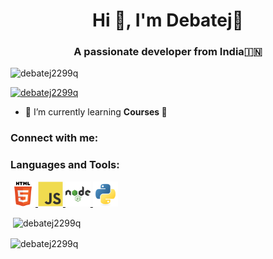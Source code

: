 <h1 align="center">Hi 👋, I'm Debatej🫣</h1>
<h3 align="center">A passionate developer from India🇮🇳</h3>

<p align="left"> <img src="https://komarev.com/ghpvc/?username=debatej2299q&label=Profile%20views&color=0e75b6&style=flat" alt="debatej2299q" /> </p>

<p align="left"> <a href="https://github.com/ryo-ma/github-profile-trophy"><img src="https://github-profile-trophy.vercel.app/?username=debatej2299q" alt="debatej2299q" /></a> </p>

- 🌱 I’m currently learning **Courses 🍒**

<h3 align="left">Connect with me:</h3>
<p align="left">
</p>

<h3 align="left">Languages and Tools:</h3>
<p align="left"> <a href="https://www.w3.org/html/" target="_blank" rel="noreferrer"> <img src="https://raw.githubusercontent.com/devicons/devicon/master/icons/html5/html5-original-wordmark.svg" alt="html5" width="40" height="40"/> </a> <a href="https://developer.mozilla.org/en-US/docs/Web/JavaScript" target="_blank" rel="noreferrer"> <img src="https://raw.githubusercontent.com/devicons/devicon/master/icons/javascript/javascript-original.svg" alt="javascript" width="40" height="40"/> </a> <a href="https://nodejs.org" target="_blank" rel="noreferrer"> <img src="https://raw.githubusercontent.com/devicons/devicon/master/icons/nodejs/nodejs-original-wordmark.svg" alt="nodejs" width="40" height="40"/> </a> <a href="https://www.python.org" target="_blank" rel="noreferrer"> <img src="https://raw.githubusercontent.com/devicons/devicon/master/icons/python/python-original.svg" alt="python" width="40" height="40"/> </a> </p>

<p>&nbsp;<img align="center" src="https://github-readme-stats.vercel.app/api?username=debatej2299q&show_icons=true&locale=en" alt="debatej2299q" /></p>

<p><img align="center" src="https://github-readme-streak-stats.herokuapp.com/?user=debatej2299q&" alt="debatej2299q" /></p>
